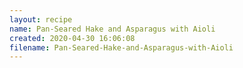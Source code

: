 ```yaml
---
layout: recipe
name: Pan-Seared Hake and Asparagus with Aioli
created: 2020-04-30 16:06:08
filename: Pan-Seared-Hake-and-Asparagus-with-Aioli
---
```

